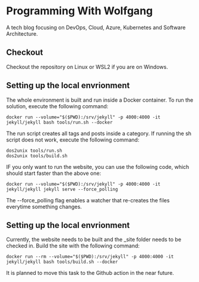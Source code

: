 # Programming With Wolfgang

A tech blog focusing on DevOps, Cloud, Azure, Kubernetes and Software Architecture.

## Checkout

Checkout the repository on Linux or WSL2 if you are on Windows. 

## Setting up the local envrionment

The whole environment is built and run inside a Docker container. To run the solution, execute the following command:

```terminal
docker run --volume="$($PWD):/srv/jekyll" -p 4000:4000 -it jekyll/jekyll bash tools/run.sh --docker
```
The run script creates all tags and posts inside a category. If running the sh script does not work, execute the following command:

```terminal
dos2unix tools/run.sh
dos2unix tools/build.sh
```

IF you only want to run the website, you can use the following code, which should start faster than the above one:

```terminal
docker run --volume="$($PWD):/srv/jekyll" -p 4000:4000 -it jekyll/jekyll jekyll serve --force_polling
```
The --force_polling flag enables a watcher that re-creates the files everytime something changes.

## Setting up the local envrionment

Currently, the website needs to be built and the _site folder needs to be checked in. Build the site with the following command:

```terminal
docker run --rm --volume="$($PWD):/srv/jekyll" -p 4000:4000 -it jekyll/jekyll bash tools/build.sh --docker
```

It is planned to move this task to the Github action in the near future.